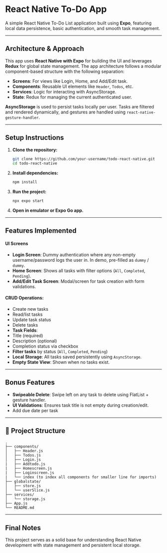 # React Native To-Do App

A simple React Native To-Do List application built using **Expo**, featuring local data persistence, basic authentication, and smooth task management.

---

## Architecture & Approach

This app uses **React Native with Expo** for building the UI and leverages **Redux** for global state management. The app architecture follows a modular component-based structure with the following separation:

- **Screens**: For views like Login, Home, and Add/Edit task.
- **Components**: Reusable UI elements like `Header`, `Todos`, etc.
- **Services**: Logic for interacting with AsyncStorage.
- **State**: Redux for managing the current authenticated user.

**AsyncStorage** is used to persist tasks locally per user. Tasks are filtered and rendered dynamically, and gestures are handled using `react-native-gesture-handler`.

---

## Setup Instructions

1. **Clone the repository:**
   ```bash
   git clone https://github.com/your-username/todo-react-native.git
   cd todo-react-native
   ```

2. **Install dependencies:**
   ```bash
   npm install
   ```

3. **Run the project:**
   ```bash
   npx expo start
   ```

4. **Open in emulator or Expo Go app.**

---

## Features Implemented


#### UI Screens
-  **Login Screen**: Dummy authentication where any non-empty username/password logs the user in. In demo, pre-filled as `dummy` / `dummy`.
-  **Home Screen**: Shows all tasks with filter options (`All`, `Completed`, `Pending`).
-  **Add/Edit Task Screen**: Modal/screen for task creation with form validations.

#### **CRUD Operations**:
  - Create new tasks
  - Read/list tasks
  - Update task status
  - Delete tasks
-  **Task Fields**:
  - Title (required)
  - Description (optional)
  - Completion status via checkbox
-  **Filter tasks** by status (`All`, `Completed`, `Pending`)
-  **Local Storage**: All tasks saved persistently using `AsyncStorage`.
-  **Empty State View**: Shown when no tasks exist.

---

## Bonus Features

-  **Swipeable Delete**: Swipe left on any task to delete using FlatList + gesture handler.
-  **UI Validations**: Ensures task title is not empty during creation/edit.
-  Add due date per task 

---

## 📁 Project Structure

```
.
├── components/
│   ├── Header.js
│   ├── Todos.js
│   ├── Login.js
|   ├── Addtodo.js
|   ├── Homescreen.js
|   ├── Loginscreen.js
|   └── index (to index all components for smaller line for imports)
├── globalstate/
│   ├── store.js
│   └── userSlice.js
├── services/
│   └── storage.js
├── App.js
└── README.md
```

---

## Final Notes

This project serves as a solid base for understanding React Native development with state management and persistent local storage.

